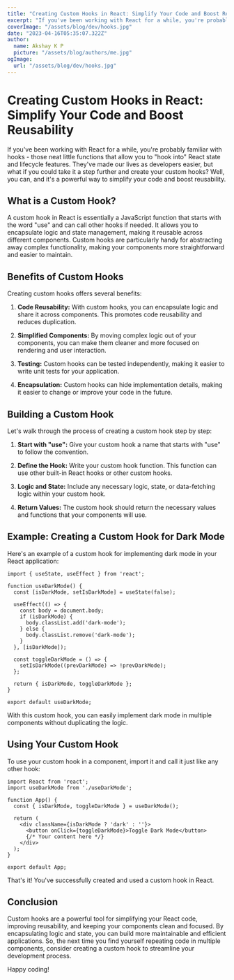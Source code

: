 ```yaml
---
title: "Creating Custom Hooks in React: Simplify Your Code and Boost Reusability"
excerpt: "If you've been working with React for a while, you're probably familiar with hooks - those neat little functions that allow you to `hook into` React state and lifecycle features. They've made our lives as developers easier, but what if you could take it a step further and create your custom hooks? Well, you can, and it's a powerful way to simplify your code and boost reusability."
coverImage: "/assets/blog/dev/hooks.jpg"
date: "2023-04-16T05:35:07.322Z"
author:
  name: Akshay K P
  picture: "/assets/blog/authors/me.jpg"
ogImage:
  url: "/assets/blog/dev/hooks.jpg"
---
```


# Creating Custom Hooks in React: Simplify Your Code and Boost Reusability

If you've been working with React for a while, you're probably familiar with hooks - those neat little functions that allow you to "hook into" React state and lifecycle features. They've made our lives as developers easier, but what if you could take it a step further and create your custom hooks? Well, you can, and it's a powerful way to simplify your code and boost reusability.

## What is a Custom Hook?

A custom hook in React is essentially a JavaScript function that starts with the word "use" and can call other hooks if needed. It allows you to encapsulate logic and state management, making it reusable across different components. Custom hooks are particularly handy for abstracting away complex functionality, making your components more straightforward and easier to maintain.

## Benefits of Custom Hooks

Creating custom hooks offers several benefits:

1. **Code Reusability:** With custom hooks, you can encapsulate logic and share it across components. This promotes code reusability and reduces duplication.

2. **Simplified Components:** By moving complex logic out of your components, you can make them cleaner and more focused on rendering and user interaction.

3. **Testing:** Custom hooks can be tested independently, making it easier to write unit tests for your application.

4. **Encapsulation:** Custom hooks can hide implementation details, making it easier to change or improve your code in the future.

## Building a Custom Hook

Let's walk through the process of creating a custom hook step by step:

1. **Start with "use":** Give your custom hook a name that starts with "use" to follow the convention.

2. **Define the Hook:** Write your custom hook function. This function can use other built-in React hooks or other custom hooks.

3. **Logic and State:** Include any necessary logic, state, or data-fetching logic within your custom hook.

4. **Return Values:** The custom hook should return the necessary values and functions that your components will use.

## Example: Creating a Custom Hook for Dark Mode

Here's an example of a custom hook for implementing dark mode in your React application:

```
import { useState, useEffect } from 'react';

function useDarkMode() {
  const [isDarkMode, setIsDarkMode] = useState(false);

  useEffect(() => {
    const body = document.body;
    if (isDarkMode) {
      body.classList.add('dark-mode');
    } else {
      body.classList.remove('dark-mode');
    }
  }, [isDarkMode]);

  const toggleDarkMode = () => {
    setIsDarkMode((prevDarkMode) => !prevDarkMode);
  };

  return { isDarkMode, toggleDarkMode };
}

export default useDarkMode;
```

With this custom hook, you can easily implement dark mode in multiple components without duplicating the logic.

## Using Your Custom Hook

To use your custom hook in a component, import it and call it just like any other hook:

```
import React from 'react';
import useDarkMode from './useDarkMode';

function App() {
  const { isDarkMode, toggleDarkMode } = useDarkMode();

  return (
    <div className={isDarkMode ? 'dark' : ''}>
      <button onClick={toggleDarkMode}>Toggle Dark Mode</button>
      {/* Your content here */}
    </div>
  );
}

export default App;
```

That's it! You've successfully created and used a custom hook in React.

## Conclusion

Custom hooks are a powerful tool for simplifying your React code, improving reusability, and keeping your components clean and focused. By encapsulating logic and state, you can build more maintainable and efficient applications. So, the next time you find yourself repeating code in multiple components, consider creating a custom hook to streamline your development process.

Happy coding!
